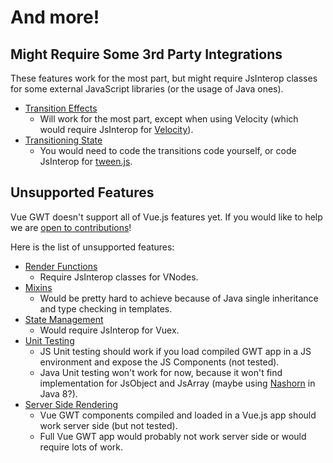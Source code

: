 # And more!

## Might Require Some 3rd Party Integrations

These features work for the most part, but might require JsInterop classes for some external JavaScript libraries (or the usage of Java ones).

* [Transition Effects](https://vuejs.org/v2/guide/transitions.html)
    * Will work for the most part, except when using Velocity (which would require JsInterop for [Velocity](http://velocityjs.org/)).
* [Transitioning State](https://vuejs.org/v2/guide/transitioning-state.html)
    * You would need to code the transitions code yourself, or code JsInterop for [tween.js](https://github.com/tweenjs/tween.js/).

## Unsupported Features

Vue GWT doesn't support all of Vue.js features yet.
If you would like to help we are [open to contributions](https://github.com/Axellience/vue-gwt)!

Here is the list of unsupported features:

* [Render Functions](https://vuejs.org/v2/guide/render-function.html)
    * Require JsInterop classes for VNodes.
* [Mixins](https://vuejs.org/v2/guide/mixins.html)
    * Would be pretty hard to achieve because of Java single inheritance and type checking in templates.
* [State Management](https://vuejs.org/v2/guide/state-management.html)
    * Would require JsInterop for Vuex.
* [Unit Testing](https://vuejs.org/v2/guide/unit-testing.html)
    * JS Unit testing should work if you load compiled GWT app in a JS environment and expose the JS Components (not tested).
    * Java Unit testing won't work for now, because it won't find implementation for JsObject and JsArray (maybe using [Nashorn](http://www.oracle.com/technetwork/articles/java/jf14-nashorn-2126515.html) in Java 8?).
* [Server Side Rendering](https://vuejs.org/v2/guide/ssr.html)
    * Vue GWT components compiled and loaded in a Vue.js app should work server side (but not tested).
    * Full Vue GWT app would probably not work server side or would require lots of work.